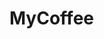 MyCoffee
========
<script type="text/javascript" src="https://maps.googleapis.com/maps/api/js?key=API_KEY"></script>
